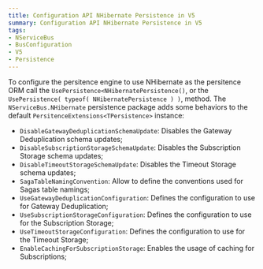 ```yaml
---
title: Configuration API NHibernate Persistence in V5
summary: Configuration API NHibernate Persistence in V5
tags:
- NServiceBus
- BusConfiguration
- V5
- Persistence
---
```


To configure the persitence engine to use NHibernate as the persitence ORM call the `UsePersistence<NHibernatePersistence()`, or the `UsePersistence( typeof( NHibernatePersistence ) )`, method. The `NServiceBus.NHibernate` persistence package adds some behaviors to the default `PersitenceExtensions<TPersistence>` instance:

* `DisableGatewayDeduplicationSchemaUpdate`: Disables the Gateway Deduplication schema updates;
* `DisableSubscriptionStorageSchemaUpdate`: Disables the Subscription Storage schema updates;
* `DisableTimeoutStorageSchemaUpdate`: Disables the Timeout Storage schema updates;
* `SagaTableNamingConvention`: Allow to define the conventions used for Sagas table namings;
* `UseGatewayDeduplicationConfiguration`: Defines the configuration to use for Gateway Deduplication;
* `UseSubscriptionStorageConfiguration`: Defines the configuration to use for the Subscription Storage;
* `UseTimeoutStorageConfiguration`: Defines the configuration to use for the Timeout Storage;
* `EnableCachingForSubscriptionStorage`: Enables the usage of caching for Subscriptions;